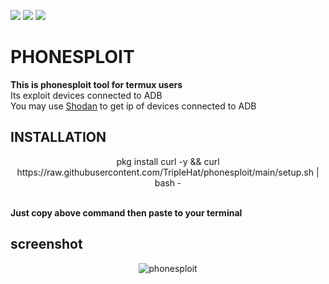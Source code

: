 
![](https://img.shields.io/github/last-commit/TripleHat/phonesploit)
![](https://img.shields.io/github/stars/TripleHat/phonesploit)
![](https://img.shields.io/github/issues/TripleHat/phonesploit)

# PHONESPLOIT
<strong>This is phonesploit tool for termux users</strong><br>
Its exploit devices connected to ADB <br>
You may use <a href="https://shodan.io">Shodan</a> to get ip of devices connected to ADB
## INSTALLATION
<p align="center">
pkg install curl -y && curl https://raw.githubusercontent.com/TripleHat/phonesploit/main/setup.sh | bash -
</p><br>
<strong>Just copy above command then paste to your terminal</strong>

## screenshot
<p align="center"><img src="https://i.ibb.co/sF69WzJ/phonesploit.png" alt="phonesploit" border="0"></p>
